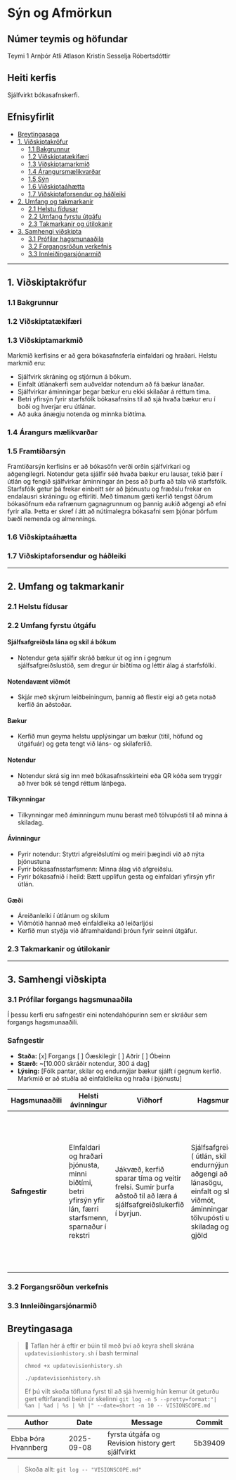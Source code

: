 # Sýn og Afmörkun 

## Númer teymis og höfundar
Teymi 1
Arnþór Atli Atlason
Kristín Sesselja Róbertsdóttir

## Heiti kerfis
Sjálfvirkt bókasafnskerfi.


## Efnisyfirlit 
- [Breytingasaga](#revision-history)
- [1. Viðskiptakröfur](#1-business-requirements)
    - [1.1 Bakgrunnur](#11-background)
    - [1.2 Viðskiptatækifæri](#12-business-opportunity)
    - [1.3 Viðskiptamarkmið](#13-business-objectives)
    - [1.4 Árangursmælikvarðar ](#14-success-metrics)
    - [1.5 Sýn](#15-vision-statement)
    - [1.6 Viðskiptaáhætta](#16-business-risks)
    - [1.7 Viðskiptaforsendur og háðleiki](#17-business-assumptions-and-dependencies)
- [2. Umfang og takmarkanir](#2-scope-and-limitations)
    - [2.1 Helstu fídusar](#21-major-features)
    - [2.2 Umfang fyrstu útgáfu](#22-scope-of-initial-and-subsequent-releases)
    - [2.3 Takmarkanir og útilokanir](#23-limitations-and-exclusions)
- [3. Samhengi viðskipta](#3-business-context)
    - [3.1 Prófílar hagsmunaaðila](#31-stakeholder-profiles)
    - [3.2 Forgangsröðun verkefnis](#32-project-priorities)
    - [3.3 Innleiðingarsjónarmið](#33-deployment-considerations)

---

> 
## 1. Viðskiptakröfur
### 1.1 Bakgrunnur


### 1.2 Viðskiptatækifæri


### 1.3 Viðskiptamarkmið
Markmið kerfisins er að gera bókasafnsferla einfaldari og hraðari. Helstu markmið eru:
- Sjálfvirk skráning og stjórnun á bókum.
- Einfalt útlánakerfi sem auðveldar notendum að fá bækur lánaðar.
- Sjálfvirkar áminningar þegar bækur eru ekki skilaðar á réttum tíma.
- Betri yfirsýn fyrir starfsfólk bókasafnsins til að sjá hvaða bækur eru í boði og hverjar eru útlánar.
- Að auka ánægju notenda og minnka biðtíma.

### 1.4 Árangurs mælikvarðar


### 1.5 Framtíðarsýn

Framtíðarsýn kerfisins er að bókasöfn verði orðin sjálfvirkari og aðgengilegri. Notendur geta sjálfir séð hvaða bækur eru lausar, tekið þær í útlán og fengið sjálfvirkar áminningar án þess að þurfa að tala við starfsfólk. Starfsfólk getur þá frekar einbeitt sér að þjónustu og fræðslu frekar en endalausri skráningu og eftirliti. Með tímanum gæti kerfið tengst öðrum bókasöfnum eða rafrænum gagnagrunnum og þannig aukið aðgengi að efni fyrir alla. Þetta er skref í átt að nútímalegra bókasafni sem þjónar þörfum bæði nemenda og almennings.

### 1.6 Viðskiptaáhætta


### 1.7 Viðskiptaforsendur og háðleiki


---

## 2. Umfang  og takmarkanir 
### 2.1 Helstu fídusar


### 2.2 Umfang fyrstu útgáfu

#### Sjálfsafgreiðsla lána og skil á bókum
- Notendur geta sjálfir skráð bækur út og inn í gegnum sjálfsafgreiðslustöð, sem dregur úr biðtíma og léttir álag á starfsfólki.
#### Notendavænt viðmót
- Skjár með skýrum leiðbeiningum, þannig að flestir eigi að geta notað kerfið án aðstoðar.
#### Bækur
- Kerfið mun geyma helstu upplýsingar um bækur (titil, höfund og útgáfuár) og geta tengt við láns- og skilaferlið.
#### Notendur
- Notendur skrá sig inn með bókasafnsskírteini eða QR kóða sem tryggir að hver bók sé tengd réttum lánþega.
#### Tilkynningar 
- Tilkynningar með áminningum munu berast með tölvupósti til að minna á skiladag.

#### Ávinningur
- Fyrir notendur: Styttri afgreiðslutími og meiri þægindi við að nýta þjónustuna
- Fyrir bókasafnsstarfsmenn: Minna álag við afgreiðslu.
- Fyrir bókasafnið í heild: Bætt upplifun gesta og einfaldari yfirsýn yfir útlán.

#### Gæði
- Áreiðanleiki í útlánum og skilum
- Viðmótið hannað með einfaldleika að leiðarljósi
- Kerfið mun styðja við áframhaldandi þróun fyrir seinni útgáfur.



### 2.3 Takmarkanir og útilokanir


---

## 3. Samhengi viðskipta
### 3.1 Prófílar forgangs hagsmunaaðila 

Í þessu kerfi eru safngestir eini notendahópurinn sem er skráður sem forgangs hagsmunaaðili.

### Safngestir
- **Staða:** [x] Forgangs  [ ] Óæskilegir  [ ] Aðrir  [ ] Óbeinn  
- **Stærð:** ~[10.000 skráðir notendur, 300 á dag]  
- **Lýsing:** [Fólk pantar, skilar og endurnýjar bækur sjálft í gegnum kerfið. Markmið er að stuðla að einfaldleika og hraða í þjónustu]

| Hagsmunaaðili | Helsti ávinningur| Viðhorf |  Hagsmunir  | Takmarkanir  | 
|---------------|------------------|---------| ------------| ------------ | 
| **Safngestir**  | EInfaldari og hraðari þjónusta, minni biðtími, betri yfirsýn yfir lán, færri starfsmenn, sparnaður í rekstri| Jákvæð, kerfið sparar tíma og veitir frelsi. Sumir þurfa aðstoð til að læra á sjálfsafgreiðslukerfið í byrjun.  | Sjálfsafgreiðsla ( útlán, skil og endurnýjun), aðgengi að lánasögu, einfalt og skýrt viðmót, áminningar í tölvupósti um skiladag og gjöld | Það þarf að hafa í huga að kerfið styður við mismunandi aldurshópa, og notendaviðmót þarf að hafa íslensku, ensku og pólsku, þetta þarf að vera aðgengilegt fyrir sjónskerta og hægt að nota rafræn skilríki.  | 







### 3.2 Forgangsröðun verkefnis 


### 3.3 Innleiðingarsjónarmið 


## Breytingasaga
<!--
Í stað þess að halda utan um alla commit-sögu er aðeins skráð formleg útgáfa (milestones) með Git tags (merkjum).  
Hver lína í töflunni samsvarar tag (merki) sem hefur verið sett í Git repositoryið.
> 🔖 Revision History er viðhaldið með **Git tags**.  
> Þegar ný útgáfa (t.d. drög eða baseline) er tilbúin, búið til tag í Git (`git tag -a vX.Y -m "message" && git push origin vX.Y`)  
> sem bætir einni línu við í töfluna hér að neðan.
-->
> 🔖 Taflan hér á eftir er búin til með því að keyra shell skrána `updatevisionhistory.sh` í bash terminal
> 
>  `chmod +x updatevisionhistory.sh`
> 
>  `./updatevisionhistory.sh`
> 
>  Ef þú vilt skoða töfluna fyrst til að sjá hvernig hún kemur út geturðu gert eftirfarandi beint úr skelinni 
> `git log -n 5 --pretty=format:"| %an | %ad | %s | %h |" --date=short -n 10 -- VISIONSCOPE.md`


<!-- GIT_HISTORY_START -->
| Author | Date       | Message | Commit |
|--------|------------|---------|--------|
| Ebba Þóra Hvannberg | 2025-09-08 | fyrsta útgáfa og Revision history gert sjálfvirkt | 5b39409 |

<!-- GIT_HISTORY_END -->

> Skoða allt: `git log -- "VISIONSCOPE.md" `
